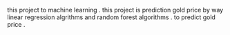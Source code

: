 this project to machine learning .
this project is prediction gold price by way linear regression algrithms and random forest algorithms .
to predict gold price .
